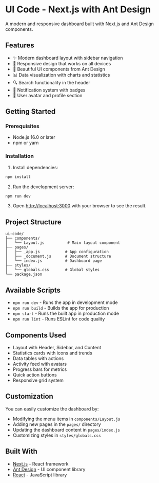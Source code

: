 # UI Code - Next.js with Ant Design

A modern and responsive dashboard built with Next.js and Ant Design components.

## Features

- ✨ Modern dashboard layout with sidebar navigation
- 📱 Responsive design that works on all devices
- 🎨 Beautiful UI components from Ant Design
- 📊 Data visualization with charts and statistics
- 🔍 Search functionality in the header
- 🔔 Notification system with badges
- 👤 User avatar and profile section

## Getting Started

### Prerequisites

- Node.js 16.0 or later
- npm or yarn

### Installation

1. Install dependencies:
```bash
npm install
```

2. Run the development server:
```bash
npm run dev
```

3. Open [http://localhost:3000](http://localhost:3000) with your browser to see the result.

## Project Structure

```
ui-code/
├── components/
│   └── Layout.js          # Main layout component
├── pages/
│   ├── _app.js           # App configuration
│   ├── _document.js      # Document structure
│   └── index.js          # Dashboard page
├── styles/
│   └── globals.css       # Global styles
└── package.json
```

## Available Scripts

- `npm run dev` - Runs the app in development mode
- `npm run build` - Builds the app for production
- `npm start` - Runs the built app in production mode
- `npm run lint` - Runs ESLint for code quality

## Components Used

- Layout with Header, Sidebar, and Content
- Statistics cards with icons and trends
- Data tables with actions
- Activity feed with avatars
- Progress bars for metrics
- Quick action buttons
- Responsive grid system

## Customization

You can easily customize the dashboard by:

- Modifying the menu items in `components/Layout.js`
- Adding new pages in the `pages/` directory
- Updating the dashboard content in `pages/index.js`
- Customizing styles in `styles/globals.css`

## Built With

- [Next.js](https://nextjs.org/) - React framework
- [Ant Design](https://ant.design/) - UI component library
- [React](https://reactjs.org/) - JavaScript library 
